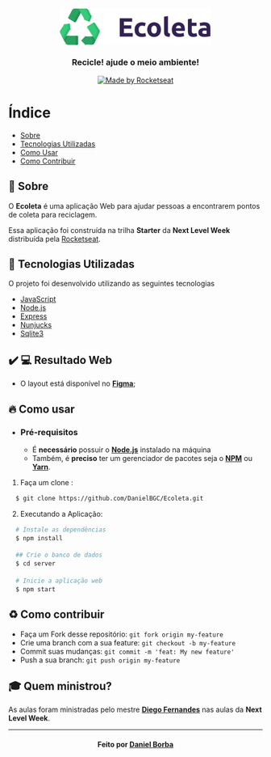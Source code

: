 <h3 align="center">
    <img alt="Logo" title="#logo" width="300px" src="/public/assets/icons/logo.svg">
    <br><br>
    <b>Recicle! ajude o meio ambiente!</b>  
    <br>
</h3>

<p align="center">
  <a href="https://rocketseat.com.br">
    <img alt="Made by Rocketseat" src="https://img.shields.io/badge/made%20by-Rocketseat-%237519C1">
  </a>
</p>

# Índice

- [Sobre](#sobre)
- [Tecnologias Utilizadas](#tecnologias-utilizadas)
- [Como Usar](#como-usar)
- [Como Contribuir](#como-contribuir)

<a id="sobre"></a>

## :bookmark: Sobre

O <strong>Ecoleta</strong> é uma aplicação Web para ajudar pessoas a encontrarem pontos de coleta para reciclagem.

Essa aplicação foi construída na trilha <strong>Starter</strong> da <strong>Next Level Week</strong> distribuída pela [Rocketseat](https://rocketseat.com.br/).

<a id="tecnologias-utilizadas"></a>

## :rocket: Tecnologias Utilizadas

O projeto foi desenvolvido utilizando as seguintes tecnologias

- [JavaScript](https://www.javascript.com/)
- [Node.js](https://nodejs.org/en/)
- [Express](https://www.npmjs.com/package/express)
- [Nunjucks](https://www.npmjs.com/package/nunjucks)
- [Sqlite3](https://www.sqlite.org/index.html)


## :heavy_check_mark: :computer: Resultado Web

- O layout está disponível no **[Figma](https://www.figma.com/file/1SxgOMojOB2zYT0Mdk28lB/)**;

<a id="como-usar"></a>

## :fire: Como usar

- ### **Pré-requisitos**

  - É **necessário** possuir o **[Node.js](https://nodejs.org/en/)** instalado na máquina
  - Também, é **preciso** ter um gerenciador de pacotes seja o **[NPM](https://www.npmjs.com/)** ou **[Yarn](https://yarnpkg.com/)**.

1. Faça um clone :

```sh
  $ git clone https://github.com/DanielBGC/Ecoleta.git
```

2. Executando a Aplicação:

```sh
  # Instale as dependências
  $ npm install

  ## Crie o banco de dados
  $ cd server

  # Inicie a aplicação web
  $ npm start
```

<a id="como-contribuir"></a>

## :recycle: Como contribuir

- Faça um Fork desse repositório: `git fork origin my-feature`
- Crie uma branch com a sua feature: `git checkout -b my-feature`
- Commit suas mudanças: `git commit -m 'feat: My new feature'`
- Push a sua branch: `git push origin my-feature`

## :mortar_board: Quem ministrou?

As aulas foram ministradas pelo mestre **[Diego Fernandes](https://github.com/diego3g)** nas aulas da **Next Level Week**.

---

<h4 align="center">
    Feito por <a href="https://www.linkedin.com/in/danielBGC/" target="_blank">Daniel Borba</a>
</h4>
